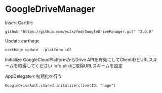 # GoogleDriveManager
Insert Cartfile
```
github "https://github.com/yu2xzfmd/GoogleDriveManager.git" "2.0.0"
```

Update carthage
```
carthage update --platform iOS
```

Initialize
GoogleCloudPlatformからDrive APIを有効にしてClientIDとURLスキームを取得してください
Info.plistに取得URLスキームを設定

AppDelegateで初期化を行う
```
GoogleDriveAuth.shared.initalize(clientID: "hage")
```


